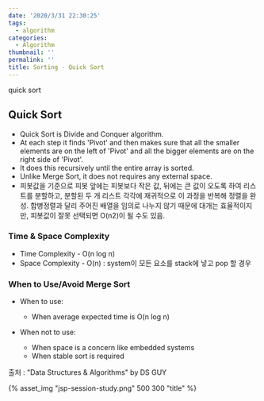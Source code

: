 ```yaml
---
date: '2020/3/31 22:30:25'
tags:
  - algorithm
categories:
  - Algorithm
thumbnail: ''
permalink: ''
title: Sorting - Quick Sort
---
```


quick sort

<!-- more -->

## Quick Sort

  * Quick Sort is Divide and Conquer algorithm.
  * At each step it finds 'Pivot' and then makes sure that all the smaller elements are on the left of 'Pivot' and all the bigger elements are on the right side of 'Pivot'.
  * It does this recursively until the entire array is sorted.
  * Unlike Merge Sort, it does not requires any external space.
  * 피봇값을 기준으로 피봇 앞에는 피봇보다 작은 값, 뒤에는 큰 값이 오도록 하여 리스트를 분할하고, 분할된 두 개 리스트 각각에 재귀적으로 이 과정을 반복해 정렬을 완성. 합병정렬과 달리 주어진 배열을 임의로 나누지 않기 때문에 대개는 효율적이지만, 피봇값이 잘못 선택되면 O(n2)이 될 수도 있음.

### Time & Space Complexity

  * Time Complexity - O(n log n)
  * Space Complexity - O(n) : system이 모든 요소를 stack에 넣고 pop 할 경우

### When to Use/Avoid Merge Sort

  * When to use:
    * When average expected time is O(n log n)

  * When not to use:
    * When space is a concern like embedded systems
    * When stable sort is required





출처 : "Data Structures & Algorithms" by DS GUY


{% asset_img "jsp-session-study.png" 500 300 "title" %}

